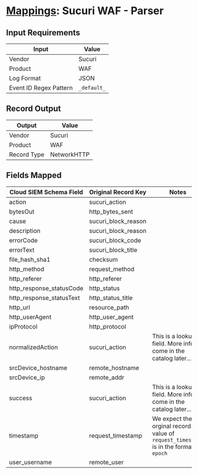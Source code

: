 # [Mappings](README.md): Sucuri WAF - Parser

## Input Requirements

|Input|Value|
|-----|-----|
|Vendor|Sucuri|
|Product|WAF|
|Log Format|JSON|
|Event ID Regex Pattern|`_default_`|

## Record Output

|Output|Value|
|------|-----|
|Vendor|Sucuri|
|Product|WAF|
|Record Type|NetworkHTTP|

## Fields Mapped

|Cloud SIEM Schema Field|Original Record Key|Notes|
|-----------------------|-------------------|-----|
|action|sucuri_action||
|bytesOut|http_bytes_sent||
|cause|sucuri_block_reason||
|description|sucuri_block_reason||
|errorCode|sucuri_block_code||
|errorText|sucuri_block_title||
|file_hash_sha1|checksum||
|http_method|request_method||
|http_referer|http_referer||
|http_response_statusCode|http_status||
|http_response_statusText|http_status_title||
|http_url|resource_path||
|http_userAgent|http_user_agent||
|ipProtocol|http_protocol||
|normalizedAction|sucuri_action|This is a lookup field. More info to come in the catalog later...|
|srcDevice_hostname|remote_hostname||
|srcDevice_ip|remote_addr||
|success|sucuri_action|This is a lookup field. More info to come in the catalog later...|
|timestamp|request_timestamp|We expect the orginal record value of `request_timestamp` is in the format `epoch`|
|user_username|remote_user||

